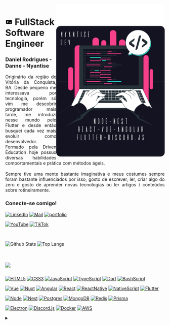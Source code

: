 <img align="right" alt="Developer vector created by storyset - www.freepik.com" height="480" src="https://raw.githubusercontent.com/Nyantise/Nyantise/main/assets/nyantise.svg">
<h1>
<img src="https://raw.githubusercontent.com/Nyantise/Nyantise/main/assets/dev_icon.png" width="23" height="20">
FullStack Software Engineer
</h1>
<h3>Daniel Rodrigues - Danne - Nyantise</h3>

<p align="justify">Originário da região de Vitória da Conquista, BA. Desde pequeno me interessava por tecnologia, porém só vim me descobrir programador mais tarde, me introduzi nesse mundo pelo Flutter e desde então busquei cada vez mais evoluir como desenvolvedor. Formado pela Driven Education hoje possuo diversas habilidades comportamentais e prática com métodos ágeis.
<br>
<br>
Sempre tive uma mente bastante imaginativa e meus costumes sempre foram bastante influenciados por isso, gosto de escrever, ler, criar algo do zero e gosto de aprender novas tecnologias ou ler artigos / conteúdos sobre rotineiramente.
</p>
<h3 align="left">Conecte-se comigo!</h3>

[![LinkedIn](https://img.shields.io/badge/-LinkedIn-141321?style=for-the-badge&logo=linkedin&logoColor=F7408A&color:FFF)](https://www.linkedin.com/in/nyantise/)
[![Mail](https://img.shields.io/badge/-Mail_me-141321?style=for-the-badge&logo=gmail&logoColor=F7408A&color:FFF)](mailto:nyantise.dev@gmail.com)
[![portfolio](https://img.shields.io/badge/-portfolio-141321?style=for-the-badge&logo=powerpages&logoColor=F7408A&color:FFF)](https://www.gmail.com/)

[![YouTube](https://img.shields.io/badge/-me_acompanhe_no_youtube-141321?style=for-the-badge&logo=youtube&logoColor=F7408A)](https://www.youtube.com/)
[![TikTok](https://img.shields.io/badge/-ou_no_TikTok-141321?style=for-the-badge&logo=tiktok&logoColor=F7408A)](https://www.tiktok.com/)

<br>

![Github Stats](https://github-readme-stats.vercel.app/api?username=Nyantise&count_private=true&show_icons=true&include_all_commits=true&theme=radical&border_radius=15)
![Top Langs](https://github-readme-stats.vercel.app/api/top-langs/?username=Nyantise&hide=TeX&layout=compact&theme=radical&border_radius=15)

<h1>
<img height="60px" src="https://img.shields.io/badge/-Minhas_stacks-fff?style=for-the-badge&logo=slickpic&logoColor=000000">
</h1>

[![HTML5](https://img.shields.io/badge/-HTML5-%23E44D27?style=for-the-badge&logo=html5&logoColor=ffffff)](https://developer.mozilla.org/pt-BR/docs/Web/HTML)
[![CSS3](https://img.shields.io/badge/-CSS3-%231572B6?style=for-the-badge&logo=css3)](https://developer.mozilla.org/pt-BR/docs/Web/CSS)
[![JavaScript](https://img.shields.io/badge/-JavaScript-F7DF1C?style=for-the-badge&logo=javascript&logoColor=000000)](https://developer.mozilla.org/pt-BR/docs/Web/JavaScript)
[![TypeScript](https://img.shields.io/badge/-TypeScript-007ACC?style=for-the-badge&logo=typescript&logoColor=white)](https://www.typescriptlang.org)
[![Dart](https://img.shields.io/badge/-Dart-2eb2ee?style=for-the-badge&logo=dart&logoColor=white)](https://dart.dev)
[![BashScript](https://img.shields.io/badge/-BashScript-4EAA25?style=for-the-badge&logo=gnubash&logoColor=white)](https://dart.dev)

[![Vue](https://img.shields.io/badge/Vue%20js-35495E?style=for-the-badge&logo=vuedotjs&logoColor=4FC08D)](https://vuejs.org)
[![Nuxt](https://img.shields.io/badge/-Nuxt.js-00be87?style=for-the-badge&logo=nuxtdotjs&logoColor=white)](https://nuxt.com)
[![Angular](https://img.shields.io/badge/-Angular-dd0031?style=for-the-badge&logo=angular&logoColor=white)](https://angular.io)
[![React](https://img.shields.io/badge/React-20232A?style=for-the-badge&logo=react&logoColor=61DAFB)](https://react.dev)
[![ReactNative](https://img.shields.io/badge/React_Native-20232A?style=for-the-badge&logo=react&logoColor=61DAFB)](https://reactnative.dev)
[![NativeScript](https://img.shields.io/badge/-NativeScript-65adf1?style=for-the-badge&logo=nativescript&logoColor=white)](https://nativescript.org)
[![Flutter](https://img.shields.io/badge/-Flutter-2eb2ee?style=for-the-badge&logo=flutter&logoColor=white)](https://flutter.dev)


[![Node](https://img.shields.io/badge/-Node.js-43853d?style=for-the-badge&logo=nodedotjs&logoColor=white)](https://nodejs.org)
[![Nest](https://img.shields.io/badge/-Nest.js-EA2845?style=for-the-badge&logo=nestjs&logoColor=white)](https://nestjs.com)
[![Postgres](https://img.shields.io/badge/-PostgreSQL-31648c?style=for-the-badge&logo=postgresql&logoColor=white)](https://www.postgresql.org)
[![MongoDB](https://img.shields.io/badge/-MongoDB-00d65c?style=for-the-badge&logo=mongodb&logoColor=white)](https://www.mongodb.com)
[![Redis](https://img.shields.io/badge/redis-%23DD0031.svg?style=for-the-badge&logo=redis&logoColor=white)](https://www.mongodb.com)
[![Prisma](https://img.shields.io/badge/Prisma-3982CE?style=for-the-badge&logo=Prisma&logoColor=white)](https://www.mongodb.com)

<!-- [![Render](https://img.shields.io/badge/-Render-57e6bf?style=for-the-badge&logo=render&logoColor=black)](https://render.com)
[![Netlify](https://img.shields.io/badge/-Netlify-05b7b4?style=for-the-badge&logo=netlify&logoColor=white)](https://www.netlify.com) -->
[![Electron](https://img.shields.io/badge/-Electron-2a2c3a?style=for-the-badge&logo=electron&logoColor=white)](https://www.electronjs.org)
[![Discord.js](https://img.shields.io/badge/-Discord.js-4e62f0?style=for-the-badge&logo=discord&logoColor=white)](https://discord.js.org)
[![Docker](https://img.shields.io/badge/Docker-2CA5E0?style=for-the-badge&logo=docker&logoColor=white)](https://discord.js.org)
[![AWS](https://img.shields.io/badge/Amazon_AWS-FF9900?style=for-the-badge&logo=amazonaws&logoColor=white)](https://discord.js.org)

<!-- forlater adition ## 𝗖𝘂𝗿𝗿𝗲𝗻𝘁𝗹𝘆 𝘄𝗼𝗿𝗸𝗶𝗻𝗴 𝗼𝗻

[![onetab.group](https://svg.bookmark.style/api?url=https://www.onetab.group&mode=light&style=horizontal)](https://onetab.group)
[![vue-command-palette](https://svg.bookmark.style/api?url=https://github.com/xiaoluoboding/vue-command-palette&mode=dark&style=horizontal)](https://github.com/xiaoluoboding/vue-command-palette)
[![vue-sonner](https://svg.bookmark.style/api?url=https://github.com/xiaoluoboding/vue-sonner&mode=light&style=horizontal)](https://github.com/xiaoluoboding/vue-sonner) -->

<details align="left">
  <summary></summary> 
 
  - Badges por <a href="https://shields.io/">shields.io</a><br>
  - GitHub Stats por <a href="https://github.com/anuraghazra/github-readme-stats">anuraghazra</a>
  - Ilustração por <a href="https://storyset.com/web">Storyset</a> e editado por mim
 
  <div align="right">Criado por <a href="https://github.com/Nyantise">Nyantise</a>,
  inspirado pelo README da <a href="https://github.com/elidianaandrade">EA</a>
  </div>

</details>